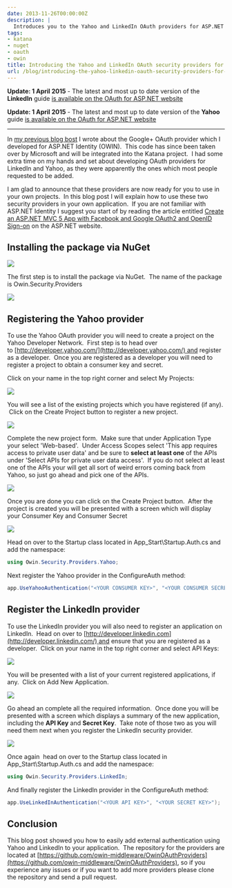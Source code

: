 ```yaml
---
date: 2013-11-26T00:00:00Z
description: |
  Introduces you to the Yahoo and LinkedIn OAuth providers for ASP.NET MVC (using OWIN) and shows you how to use them in your own application.
tags:
- katana
- nuget
- oauth
- owin
title: Introducing the Yahoo and LinkedIn OAuth security providers for OWIN
url: /blog/introducing-the-yahoo-linkedin-oauth-security-providers-for-owin/
---
```


**Update: 1 April 2015** - The latest and most up to date version of the **LinkedIn** guide [is available on the OAuth for ASP.NET website](http://www.oauthforaspnet.com/providers/linkedin/)

**Update: 1 April 2015** - The latest and most up to date version of the **Yahoo** guide [is available on the OAuth for ASP.NET website](http://www.oauthforaspnet.com/providers/yahoo/)

***

In [my previous blog bost](/blog/google-oauth-sign-asp-net-identity/) I wrote about the Google+ OAuth provider which I developed for ASP.NET Identity (OWIN).  This code has since been taken over by Microsoft and will be integrated into the Katana project.  I had some extra time on my hands and set about developing OAuth providers for LinkedIn and Yahoo, as they were apparently the ones which most people requested to be added.

I am glad to announce that these providers are now ready for you to use in your own projects.  In this blog post I will explain how to use these two security providers in your own application.  If you are not familiar with ASP.NET Identity I suggest you start of by reading the article entitled [Create an ASP.NET MVC 5 App with Facebook and Google OAuth2 and OpenID Sign-on](http://www.asp.net/mvc/tutorials/mvc-5/create-an-aspnet-mvc-5-app-with-facebook-and-google-oauth2-and-openid-sign-on) on the ASP.NET website.

## Installing the package via NuGet

![](/assets/images/2013/11/nuget.png)

The first step is to install the package via NuGet.  The name of the package is Owin.Security.Providers

![](/assets/images/2013/11/nuget2.png)

## Registering the Yahoo provider

To use the Yahoo OAuth provider you will need to create a project on the Yahoo Developer Network.  First step is to head over to [http://developer.yahoo.com/](http://developer.yahoo.com/) and register as a developer.  Once you are registered as a developer you will need to register a project to obtain a consumer key and secret.

Click on your name in the top right corner and select My Projects:

![](/assets/images/2013/11/owin1.png)

You will see a list of the existing projects which you have registered (if any).  Click on the Create Project button to register a new project.

![](/assets/images/2013/11/owin2.png)

Complete the new project form.  Make sure that under Application Type your select 'Web-based'.  Under Access Scopes select 'This app requires access to private user data' and be sure to **select at least one** of the APIs under 'Select APIs for private user data access'.  If you do not select at least one of the APIs your will get all sort of weird errors coming back from Yahoo, so just go ahead and pick one of the APIs.

![](/assets/images/2013/11/owin3.png)

Once you are done you can click on the Create Project button.  After the project is created you will be presented with a screen which will display your Consumer Key and Consumer Secret

![](/assets/images/2013/11/owin4.png)

Head on over to the Startup class located in App_Start\Startup.Auth.cs and add the namespace:

``` csharp
using Owin.Security.Providers.Yahoo;
```

Next register the Yahoo provider in the ConfigureAuth method:

``` csharp
app.UseYahooAuthentication("<YOUR CONSUMER KEY>", "<YOUR CONSUMER SECRET>");
```

## Register the LinkedIn provider

To use the LinkedIn provider you will also need to register an application on LinkedIn.  Head on over to [http://developer.linkedin.com](http://developer.linkedin.com/) and ensure that you are registered as a developer.  Click on your name in the top right corner and select API Keys:

![](/assets/images/2013/11/owin5.png)

You will be presented with a list of your current registered applications, if any.  Click on Add New Application.

![](/assets/images/2013/11/owin6.png)

Go ahead an complete all the required information.  Once done you will be presented with a screen which displays a summary of the new application, including the **API Key** and **Secret Key**.  Take note of those two as you will need them next when you register the LinkedIn security provider.

![](/assets/images/2013/11/owin7.png)

Once again  head on over to the Startup class located in App_Start\Startup.Auth.cs and add the namespace:

``` csharp
using Owin.Security.Providers.LinkedIn;
```

And finally register the LinkedIn provider in the ConfigureAuth method:

``` csharp
app.UseLinkedInAuthentication("<YOUR API KEY>", "<YOUR SECRET KEY>");
```


## Conclusion

This blog post showed you how to easily add external authentication using Yahoo and LinkedIn to your application.  The repository for the providers are located at [https://github.com/owin-middleware/OwinOAuthProviders](https://github.com/owin-middleware/OwinOAuthProviders), so if you experience any issues or if you want to add more providers please clone the repository and send a pull request.